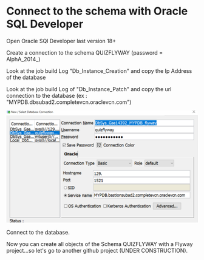 # Connect to the schema with Oracle SQL Developer

Open Oracle SQl Developer last version 18+

Create a connection to the schema QUIZFLYWAY (password = AlphA_2014_)

Look at the job build Log "Db_Instance_Creation" and copy the Ip Address of the database

Look at the job build Log of "Db_Instance_Patch" and copy the url connection to the database (ex : "MYPDB.dbsubad2.completevcn.oraclevcn.com")

![Create Empty Project](images/SqlDev.png)

Connect to the database.

Now you can create all objects of the Schema QUIZFLYWAY with a Flyway project...so let's go to another github project (UNDER CONSTRUCTION).

 